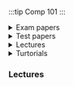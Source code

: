 :::tip Comp 101
:::


<details>
<summary>Exam papers </summary>

## Main exams
- [2013 exam](https://google.com)  
- [2022 exam](https://google.com)  
- [exam ](https://google.com)

## Supplementary
- [2023 Exam](https://google.com)
- [2015-2016](https://google.com)
</details>

<details>
<summary>Test papers </summary>
- [Bio 101 2021/22 exam](https://google.com)  
- [Bio 101 2022/23 exam](https://google.com)  
- [Bio 101 2023/24 exam ](https://google.com)
</details>

<details>
<summary>Lectures </summary>
- [Bio 101 2021/22 exam](https://google.com)  
- [Bio 101 2022/23 exam](https://google.com)  
- [Bio 101 2023/24 exam ](https://google.com)
</details>

<details>
<summary>Turtorials </summary>
- [Bio 101 2021/22 exam](https://google.com)  
- [Bio 101 2022/23 exam](https://google.com)  
- [Bio 101 2023/24 exam ](https://google.com)
</details>








### Lectures

